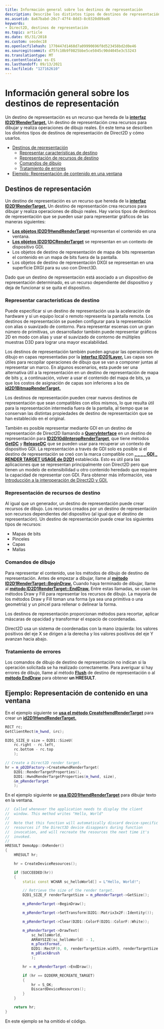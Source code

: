 ```yaml
---
title: Información general sobre los destinos de representación
description: Describe los distintos tipos de destinos de representación de Direct2D y cómo usarlos.
ms.assetid: 8a67babd-20c7-47f4-8dd3-8c0320d89ad6
keywords:
- Direct2D, destinos de representación
ms.topic: article
ms.date: 05/31/2018
ms.custom: seodec18
ms.openlocfilehash: 1770447d1468d7a09990696f8d523458bd2d0e46
ms.sourcegitcommit: d75fc10b9f0825bbe5ce5045c90d4045e3c53243
ms.translationtype: MT
ms.contentlocale: es-ES
ms.lasthandoff: 09/13/2021
ms.locfileid: "127162610"
---
```

# <a name="render-targets-overview"></a>Información general sobre los destinos de representación

Un destino de representación es un recurso que hereda de la [**interfaz ID2D1RenderTarget.**](/windows/win32/api/d2d1/nn-d2d1-id2d1rendertarget) Un destino de representación crea recursos para dibujar y realiza operaciones de dibujo reales. En este tema se describen los distintos tipos de destinos de representación de Direct2D y cómo usarlos.

-   [Destinos de representación](#render-targets-overview)
    -   [Representar características de destino](#render-target-features)
    -   [Representación de recursos de destino](#render-target-resources)
    -   [Comandos de dibujo](#drawing-commands)
    -   [Tratamiento de errores](#error-handling)
-   [Ejemplo: Representación de contenido en una ventana](#example-render-content-to-a-window)

## <a name="render-targets"></a>Destinos de representación

Un destino de representación es un recurso que hereda de la [**interfaz ID2D1RenderTarget.**](/windows/win32/api/d2d1/nn-d2d1-id2d1rendertarget) Un destino de representación crea recursos para dibujar y realiza operaciones de dibujo reales. Hay varios tipos de destinos de representación que se pueden usar para representar gráficos de las maneras siguientes:

-   [**Los objetos ID2D1HwndRenderTarget**](/windows/win32/api/d2d1/nn-d2d1-id2d1hwndrendertarget) representan el contenido en una ventana.
-   [**Los objetos ID2D1DCRenderTarget**](/windows/win32/api/d2d1/nn-d2d1-id2d1dcrendertarget) se representan en un contexto de dispositivo GDI.
-   Los objetos de destino de representación de mapa de bits representan el contenido en un mapa de bits fuera de la pantalla.
-   Los objetos de destino de representación DXGI se representan en una superficie DXGI para su uso con Direct3D.

Dado que un destino de representación está asociado a un dispositivo de representación determinado, es un recurso dependiente del dispositivo y deja de funcionar si se quita el dispositivo.

### <a name="render-target-features"></a>Representar características de destino

Puede especificar si un destino de representación usa la aceleración de hardware y si un equipo local o remoto representa la pantalla remota. Los destinos de representación se pueden configurar para la representación con alias o suavizado de contorno. Para representar escenas con un gran número de primitivas, un desarrollador también puede representar gráficos 2D en modo con alias y usar el suavizado de contorno de múltiples muestras D3D para lograr una mayor escalabilidad.

Los destinos de representación también pueden agrupar las operaciones de dibujo en capas representadas por la [**interfaz ID2D1Layer.**](/windows/win32/api/d2d1/nn-d2d1-id2d1layer) Las capas son útiles para recopilar operaciones de dibujo que se van a componer juntas al representar un marco. En algunos escenarios, esta puede ser una alternativa útil a la representación en un destino de representación de mapa de bits y, a continuación, volver a usar el contenido del mapa de bits, ya que los costos de asignación de capas son inferiores a los de [**id2D1BitmapRenderTarget.**](/windows/win32/api/d2d1/nn-d2d1-id2d1bitmaprendertarget)

Los destinos de representación pueden crear nuevos destinos de representación que sean compatibles con ellos mismos, lo que resulta útil para la representación intermedia fuera de la pantalla, al tiempo que se conservan las distintas propiedades de destino de representación que se han establecido en el original.

También es posible representar mediante GDI en un destino de representación de Direct2D llamando a [**QueryInterface**](/windows/win32/api/unknwn/nf-unknwn-iunknown-queryinterface(q)) en un destino de representación para [**ID2D1GdiInteropRenderTarget**](/windows/win32/api/d2d1/nn-d2d1-id2d1gdiinteroprendertarget), que tiene métodos [**GetDC**](/windows/win32/api/d2d1/nf-d2d1-id2d1gdiinteroprendertarget-getdc) y [**ReleaseDC**](/windows/win32/api/d2d1/nf-d2d1-id2d1gdiinteroprendertarget-releasedc) que se pueden usar para recuperar un contexto de dispositivo GDI. La representación a través de GDI solo es posible si el destino de representación se creó con la marca compatible con [**\_ \_ \_ \_ GDI \_ RENDER TARGET USAGE de D2D1**](/windows/desktop/api/d2d1/ne-d2d1-d2d1_render_target_usage) establecida. Esto es útil para las aplicaciones que se representan principalmente con Direct2D pero que tienen un modelo de extensibilidad u otro contenido heredado que requiere la capacidad de representar con GDI. Para obtener más información, vea [Introducción a la interoperación de Direct2D y GDI.](direct2d-and-gdi-interoperation-overview.md)

### <a name="render-target-resources"></a>Representación de recursos de destino

Al igual que un generador, un destino de representación puede crear recursos de dibujo. Los recursos creados por un destino de representación son recursos dependientes del dispositivo (al igual que el destino de representación). Un destino de representación puede crear los siguientes tipos de recursos:

-   Mapas de bits
-   Pinceles
-   Capas
-   Mallas

### <a name="drawing-commands"></a>Comandos de dibujo

Para representar el contenido, use los métodos de dibujo de destino de representación. Antes de empezar a dibujar, llame al [**método ID2D1RenderTarget::BeginDraw.**](/windows/win32/api/d2d1/nf-d2d1-id2d1rendertarget-begindraw) Cuando haya terminado de dibujar, llame al [**método ID2D1RenderTarget::EndDraw.**](/windows/win32/api/d2d1/nf-d2d1-id2d1rendertarget-enddraw) Entre estas llamadas, se usan los métodos Draw y Fill para representar los recursos de dibujo. La mayoría de los métodos Draw y Fill toman una forma (ya sea una primitiva o una geometría) y un pincel para rellenar o delinear la forma.

Los destinos de representación proporcionan métodos para recortar, aplicar máscaras de opacidad y transformar el espacio de coordenadas.

Direct2D usa un sistema de coordenadas con la mano izquierda: los valores positivos del eje X se dirigen a la derecha y los valores positivos del eje Y avanzan hacia abajo.

### <a name="error-handling"></a>Tratamiento de errores

Los comandos de dibujo de destino de representación no indican si la operación solicitada se ha realizado correctamente. Para averiguar si hay errores de dibujo, llame al método [**Flush**](/windows/win32/api/d2d1/nf-d2d1-id2d1rendertarget-flush) de destino de representación o al [**método EndDraw**](/windows/win32/api/d2d1/nf-d2d1-id2d1rendertarget-enddraw) para obtener **un HRESULT**.

## <a name="example-render-content-to-a-window"></a>Ejemplo: Representación de contenido en una ventana

En el ejemplo siguiente se [**usa el método CreateHwndRenderTarget**](/windows/desktop/api/d2d1/nf-d2d1-id2d1factory-createhwndrendertarget(constd2d1_render_target_properties__constd2d1_hwnd_render_target_properties__id2d1hwndrendertarget)) para crear un [**id2D1HwndRenderTarget.**](/windows/win32/api/d2d1/nn-d2d1-id2d1hwndrendertarget)


```C++
RECT rc;
GetClientRect(m_hwnd, &rc);

D2D1_SIZE_U size = D2D1::SizeU(
    rc.right - rc.left,
    rc.bottom - rc.top
    );

// Create a Direct2D render target.
hr = m_pD2DFactory->CreateHwndRenderTarget(
    D2D1::RenderTargetProperties(),
    D2D1::HwndRenderTargetProperties(m_hwnd, size),
    &m_pRenderTarget
    );
```



En el ejemplo siguiente se [**usa ID2D1HwndRenderTarget**](/windows/win32/api/d2d1/nn-d2d1-id2d1hwndrendertarget) para dibujar texto en la ventana.


```C++
//  Called whenever the application needs to display the client
//  window. This method writes "Hello, World"
//
//  Note that this function will automatically discard device-specific
//  resources if the Direct3D device disappears during function
//  invocation, and will recreate the resources the next time it's
//  invoked.
//
HRESULT DemoApp::OnRender()
{
    HRESULT hr;

    hr = CreateDeviceResources();

    if (SUCCEEDED(hr))
    {
        static const WCHAR sc_helloWorld[] = L"Hello, World!";

        // Retrieve the size of the render target.
        D2D1_SIZE_F renderTargetSize = m_pRenderTarget->GetSize();

        m_pRenderTarget->BeginDraw();

        m_pRenderTarget->SetTransform(D2D1::Matrix3x2F::Identity());

        m_pRenderTarget->Clear(D2D1::ColorF(D2D1::ColorF::White));

        m_pRenderTarget->DrawText(
            sc_helloWorld,
            ARRAYSIZE(sc_helloWorld) - 1,
            m_pTextFormat,
            D2D1::RectF(0, 0, renderTargetSize.width, renderTargetSize.height),
            m_pBlackBrush
            );

        hr = m_pRenderTarget->EndDraw();

        if (hr == D2DERR_RECREATE_TARGET)
        {
            hr = S_OK;
            DiscardDeviceResources();
        }
    }

    return hr;
}
```



En este ejemplo se ha omitido el código.

 

 